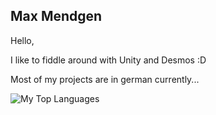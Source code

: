 Max Mendgen
---

Hello, 

I like to fiddle around with Unity and Desmos :D

Most of my projects are in german currently...


![My Top Languages](https://github-readme-stats.vercel.app/api/top-langs/?username=MaxMendgen&theme=dark&show_icons=true&hide_border=true&layout=compact)

<!--
**MaxMendgen/MaxMendgen** is a ✨ _special_ ✨ repository because its `README.md` (this file) appears on your GitHub profile.

Here are some ideas to get you started:

- 🔭 I’m currently working on ...
- 🌱 I’m currently learning ...
- 👯 I’m looking to collaborate on ...
- 🤔 I’m looking for help with ...
- 💬 Ask me about ...
- 📫 How to reach me: ...
- 😄 Pronouns: ...
- ⚡ Fun fact: ...
-->
